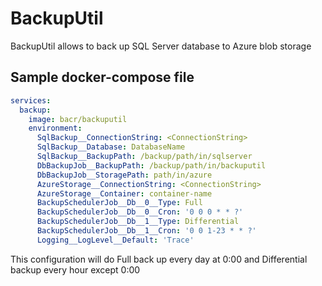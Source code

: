 # BackupUtil

BackupUtil allows to back up SQL Server database to Azure blob storage

## Sample docker-compose file
```yaml
services:
  backup:
    image: bacr/backuputil
    environment:
      SqlBackup__ConnectionString: <ConnectionString>
      SqlBackup__Database: DatabaseName
      SqlBackup__BackupPath: /backup/path/in/sqlserver
      DbBackupJob__BackupPath: /backup/path/in/backuputil
      DbBackupJob__StoragePath: path/in/azure
      AzureStorage__ConnectionString: <ConnectionString>
      AzureStorage__Container: container-name
      BackupSchedulerJob__Db__0__Type: Full
      BackupSchedulerJob__Db__0__Cron: '0 0 0 * * ?'
      BackupSchedulerJob__Db__1__Type: Differential
      BackupSchedulerJob__Db__1__Cron: '0 0 1-23 * * ?'
      Logging__LogLevel__Default: 'Trace'
```
This configuration will do Full back up every day at 0:00 and Differential backup every hour except 0:00